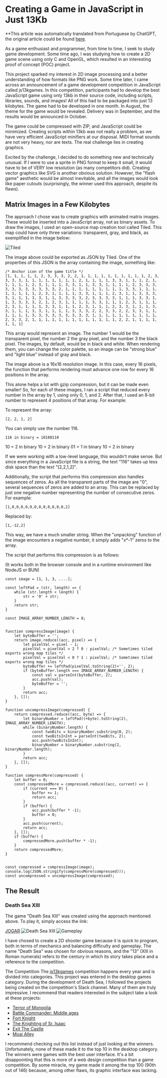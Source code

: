 # Creating a Game in JavaScript in Just 13Kb

**This article was automatically translated from Portuguese by ChatGPT, the original article could be found [here](https://dev.to/justaguyfrombr/criando-um-jogo-em-javascript-em-apenas-13kb-5320).

As a game enthusiast and programmer, from time to time, I seek to study game development. Some time ago, I was studying how to create a 2D game scene using only C and OpenGL, which resulted in an interesting proof of concept (POC) project.

This project sparked my interest in 2D image processing and a better understanding of how formats like PNG work. Some time later, I came across an announcement of a game development competition in JavaScript called js13kgames. In this competition, participants had to develop the best JavaScript game using only 13kb in their source code, including scripts, libraries, sounds, and images! All of this had to be packaged into just 13 kilobytes. The game had to be developed in one month. In August, the theme for the game would be revealed. Delivery was in September, and the results would be announced in October.

The game could be compressed with ZIP, and JavaScript could be minimized. Creating scripts within 13kb was not really a problem, as we have very efficient JavaScript minifiers at our disposal. MIDI format sounds are not very heavy, nor are texts. The real challenge lies in creating graphics.

Excited by the challenge, I decided to do something new and technically unusual. If I were to use a sprite in PNG format to keep it small, it would have to be of VERY low resolution (as many competitors did). Creating vector graphics like SVG is another obvious solution. However, the "flash game" aesthetic would be almost inevitable, and all the images would look like paper cutouts (surprisingly, the winner used this approach, despite its flaws).

## Matrix Images in a Few Kilobytes

The approach I chose was to create graphics with animated matrix images. These would be inserted into a JavaScript array, not as binary assets. To draw the images, I used an open-source map creation tool called Tiled. This map could have only three variations: transparent, gray, and black, as exemplified in the image below:

![Tiled](https://github.com/misabitencourt/death-sea-xiii/blob/master/docs/image-format.png?raw=true)

The image above could be exported as JSON by Tiled. One of the properties of this JSON is the array containing the image, something like:

```
/* Anchor icon of the game title */
[1, 1, 1, 1, 1, 2, 3, 3, 3, 2, 2, 1, 1, 1, 1, 1, 1, 1, 1, 1, 1, 2, 3, 3, 3, 3, 1, 1, 1, 1, 1, 1, 1, 1, 2, 1, 1, 1, 1, 3, 3, 1, 1, 1, 2, 1, 1, 1, 1, 1, 2, 3, 1, 1, 1, 3, 3, 1, 1, 3, 3, 1, 1, 1, 1, 2, 3, 3, 3, 3, 3, 3, 3, 3, 3, 3, 3, 2, 1, 1, 1, 1, 1, 1, 1, 1, 1, 3, 3, 1, 1, 1, 1, 1, 1, 1, 1, 2, 3, 1, 1, 1, 1, 3, 3, 1, 1, 1, 2, 3, 1, 1, 3, 3, 3, 3, 1, 1, 1, 3, 3, 1, 1, 3, 3, 3, 3, 2, 3, 3, 3, 3, 1, 1, 1, 3, 3, 1, 1, 3, 3, 3, 3, 2, 1, 2, 3, 1, 1, 1, 1, 3, 3, 1, 1, 1, 2, 3, 1, 1, 1, 2, 3, 1, 1, 1, 1, 3, 3, 1, 1, 1, 2, 3, 1, 1, 1, 2, 3, 3, 1, 1, 1, 3, 3, 1, 1, 1, 3, 3, 1, 1, 1, 1, 3, 3, 3, 2, 2, 3, 3, 2, 2, 3, 3, 1, 1, 1, 1, 1, 1, 3, 3, 3, 3, 3, 3, 3, 3, 3, 1, 1, 1, 1, 1, 1, 1, 1, 1, 1, 2, 3, 3, 2, 1, 1, 1, 1, 1, 1, 1, 1, 1, 1, 1, 1, 1, 2, 2, 1, 1, 1, 1, 1, 1, 1]
```

This array would represent an image. The number 1 would be the transparent pixel, the number 2 the gray pixel, and the number 3 the black pixel. The images, by default, would be in black and white. When rendering them, you can change the color palette, so an image can be "strong blue" and "light blue" instead of gray and black.

The image above is a 16x16 resolution image. In this case, every 16 pixels, the function that performs rendering must advance one row for every 16 positions in the array.

This alone helps a lot with gzip compression, but it can be made even smaller! So, for each of these images, I ran a script that reduced every number in the array by 1, using only 0, 1, and 2. After that, I used an 8-bit number to represent 4 positions of that array. For example:

To represent the array:

```[2, 2, 1, 2]```

You can simply use the number 116.

```116 in binary = 10100110```

10 = 2 in binary
10 = 2 in binary
01 = 1 in binary
10 = 2 in binary

If we were working with a low-level language, this wouldn't make sense. But since everything in a JavaScript file is a string, the text "116" takes up less disk space than the text "[2,2,1,2]".

Additionally, the script that performs this compression also handles sequences of zeros. As all the transparent parts of the image are "0", several sequences of zeros are added to an array. This can be replaced by just one negative number representing the number of consecutive zeros. For example:

```[1,0,0,0,0,0,0,0,0,0,0,0,0,2]```

Replaced by:

```[1,-12,2]```

This way, we have a much smaller string. When the "unpacking" function of the image encounters a negative number, it simply adds "x*-1" zeros to the array.

The script that performs this compression is as follows:

(It works both in the browser console and in a runtime environment like NodeJS or BUN)

```
const image = [1, 1, 3, ....];

const leftPad = (str, length) => {
    while (str.length < length) {
        str = '0' + str;
    }
    return str;
}

const IMAGE_ARRAY_NUMBER_LENGTH = 8;


function compressImage(image) {
    let byteBuffer = '';
    return image.reduce((acc, pixel) => {
        let pixelVal = pixel - 1;
        pixelVal = pixelVal > 2 ? 0 : pixelVal; /* Sometimes tiled exports wrong map tiles */
        pixelVal = pixelVal < 0 ? 1 : pixelVal; /* Sometimes tiled exports wrong map tiles */
        byteBuffer += leftPad(pixelVal.toString(2)+'', 2);
        if (byteBuffer.length === IMAGE_ARRAY_NUMBER_LENGTH) {
            const val = parseInt(byteBuffer, 2);
            acc.push(val);
            byteBuffer = '';
        }
        return acc;
    }, []);
}

function uncompressImage(compressed) {
    return compressed.reduce((acc, byte) => {
        let binaryNumber = leftPad((+byte).toString(2), IMAGE_ARRAY_NUMBER_LENGTH);
        while (binaryNumber.length) {
            const twoBits = binaryNumber.substring(0, 2);
            const twoBitsInInt = parseInt(twoBits, 2);
            acc.push(twoBitsInInt);
            binaryNumber = binaryNumber.substring(2, binaryNumber.length);
        }
        return acc;
    }, []);
}

function compressMore(compressed) {
    let buffer = 0;
    const compressedMore = compressed.reduce((acc, current) => {
        if (current === 0) {
            buffer += 1;
            return acc;
        }
        if (buffer) {
            acc.push(buffer * -1);
            buffer = 0;
        }
        acc.push(current);
        return acc;
    }, []);
    if (buffer) {
        compressedMore.push(buffer * -1);
    }
    return compressedMore;
}


const compressed = compressImage(image);
console.log(JSON.stringify(compressMore(compressed)));
const uncompressed = uncompressImage(compressed);
```

## The Result

### Death Sea XIII
The game "Death Sea XIII" was created using the approach mentioned above. To play it, simply access the link:

[JOGAR](https://death-sea-xiii.vercel.app/)
![Death Sea XIII](https://github.com/misabitencourt/death-sea-xiii/blob/master/docs/title.png?raw=true)
![Gameplay](https://github.com/misabitencourt/death-sea-xiii/blob/master/docs/gameplay.gif?raw=true)

I have chosed to create a 2D shooter game because it is quick to program, both in terms of mechanics and balancing difficulty and gameplay. The name "Death Sea" was chosen for obvious reasons, and the "13" (XIII in Roman numerals) refers to the century in which its story takes place and a reference to the competition.

The Competition
The [js13kgames](https://js13kgames.com/) competition happens every year and is divided into categories. This project was entered in the desktop games category. During the development of Death Sea, I followed the projects being created on the competition's Slack channel. Many of them are truly impressive. I recommend that readers interested in the subject take a look at these projects:


 - [Terror of Mongolia](https://dev.js13kgames.com/2023/games/the-terror-of-mongolia)
 - [Battle Commander: Middle ages](https://dev.js13kgames.com/2023/games/battle-commander-middle-ages) 
 - [Fort Knight](https://dev.js13kgames.com/2023/games/fort-knight)
 - [The Knighting of Sr. Isaac](https://dev.js13kgames.com/2023/games/the-knighting-of-sr-isaac)
 - [Exit The Castle](https://dev.js13kgames.com/2023/games/exit-the-castle)
 - [Moai Alley](https://dev.js13kgames.com/2023/games/moai-alley)


I recommend checking out this list instead of just looking at the winners. Unfortunately, none of these made it to the top 10 in the desktop category. The winners were games with the best user interface. It's a bit disappointing that this is more of a web design competition than a game competition. By some miracle, my game made it among the top 100 (90th out of 146) because, among other flaws, its graphic interface was lacking.